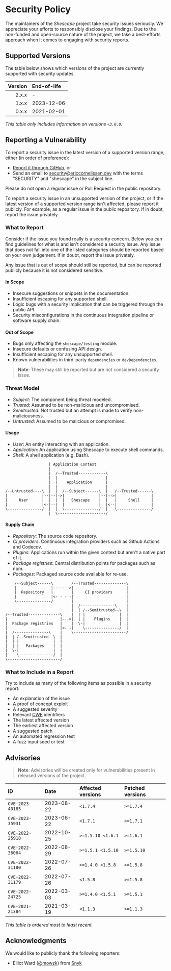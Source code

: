 <!-- SPDX-License-Identifier: CC0-1.0 -->

# Security Policy

The maintainers of the _Shescape_ project take security issues seriously. We
appreciate your efforts to responsibly disclose your findings. Due to the
non-funded and open-source nature of the project, we take a best-efforts
approach when it comes to engaging with security reports.

## Supported Versions

The table below shows which versions of the project are currently supported
with security updates.

| Version | End-of-life |
| ------: | :---------- |
|   2.x.x | -           |
|   1.x.x | 2023-12-06  |
|   0.x.x | 2021-02-01  |

_This table only includes information on versions `<3.0.0`._

## Reporting a Vulnerability

To report a security issue in the latest version of a supported version range,
either (in order of preference):

- [Report it through GitHub][new github advisory], or
- Send an email to [security@ericcornelissen.dev] with the terms "SECURITY" and
  "shescape" in the subject line.

Please do not open a regular issue or Pull Request in the public repository.

To report a security issue in an unsupported version of the project, or if the
latest version of a supported version range isn't affected, please report it
publicly. For example, as a regular issue in the public repository. If in doubt,
report the issue privately.

[new github advisory]: https://github.com/ericcornelissen/shescape/security/advisories/new
[security@ericcornelissen.dev]: mailto:security@ericcornelissen.dev?subject=SECURITY%20%28shescape%29

### What to Report

Consider if the issue you found really is a security concern. Below you can find
guidelines for what is and isn't considered a security issue. Any issue that
does not fall into one of the listed categories should be reported based on your
own judgement. If in doubt, report the issue privately.

Any issue that is out of scope should still be reported, but can be reported
publicly because it is not considered sensitive.

#### In Scope

- Insecure suggestions or snippets in the documentation.
- Insufficient escaping for any supported shell.
- Logic bugs with a security implication that can be triggered through the
  public API.
- Security misconfigurations in the continuous integration pipeline or software
  supply chain.

#### Out of Scope

- Bugs only affecting the `shescape/testing` module.
- Insecure defaults or confusing API design.
- Insufficient escaping for any unsupported shell.
- Known vulnerabilities in third-party `dependencies` or `devDependencies`.

> **Note**: These may still be reported but are not considered a security issue.

### Threat Model

- _Subject_: The component being threat modeled.
- _Trusted_: Assumed to be non-malicious and uncompromised.
- _Semitrusted_: Not trusted but an attempt is made to verify non-maliciousness.
- _Untrusted_: Assumed to be malicious or compromised.

#### Usage

- _User_: An entity interacting with an application.
- _Application_: An application using Shescape to execute shell commands.
- _Shell_: A shell application (e.g. Bash).

```ascii
                   | Application Context
                   |
                   |  /--Trusted------------\
                   |  |                     |
                   |  |    Application      |
                   |  |                     |
/--Untrusted----\  |  |  /--Subject------\  |   /--Trusted------\
|               |--|--|->|               |--|-->|               |
|     User      |  |  |  |   Shescape    |  |   |     Shell     |
|               |<-|--|  |               |  |<--|               |
\---------------/  |  |  \---------------/  |   \---------------/
                   |  \---------------------/
```

#### Supply Chain

- _Repository_: The source code repository.
- _CI providers_: Continuous integration providers such as Github Actions and
  Codecov.
- _Plugins_: Applications run within the given context but aren't a native part
  of it.
- _Package registries_: Central distribution points for packages such as npm.
- _Packages_: Packaged source code available for re-use.

```ascii
    /--Subject------\        /--Trusted--------------\
    |               |------->|                       |
    |  Repository   |        |     CI providers      |
    |               |<- - - -|                       |
    \---------------/        |                       |
                             |  /---------------\    |
                             |  | /--Semitrusted--\  |
/--Trusted--------------\    |  | |               |  |
|                       |--->|  | |    Plugins    |  |
|  Package registries   |    |  \-|               |  |
|                       |<- -|    \---------------/  |
|  /---------------\    |    \-----------------------/
|  | /--Semitrusted--\  |
|  | |               |  |
|  | |   Packages    |  |
|  \-|               |  |
|    \---------------/  |
\-----------------------/
```

### What to Include in a Report

Try to include as many of the following items as possible in a security report:

- An explanation of the issue
- A proof of concept exploit
- A suggested severity
- Relevant [CWE] identifiers
- The latest affected version
- The earliest affected version
- A suggested patch
- An automated regression test
- A fuzz input seed or test

[cwe]: https://cwe.mitre.org/

## Advisories

> **Note**: Advisories will be created only for vulnerabilities present in
> released versions of the project.

| ID               | Date       | Affected versions | Patched versions |
| :--------------- | :--------- | :---------------- | :--------------- |
| `CVE-2023-40185` | 2023-08-22 | `<1.7.4`          | `>=1.7.4`        |
| `CVE-2023-35931` | 2023-06-22 | `<1.7.1`          | `>=1.7.1`        |
| `CVE-2022-25918` | 2022-10-25 | `>=1.5.10 <1.6.1` | `>=1.6.1`        |
| `CVE-2022-36064` | 2022-08-29 | `>=1.5.1 <1.5.10` | `>=1.5.10`       |
| `CVE-2022-31180` | 2022-07-26 | `>=1.4.0 <1.5.8`  | `>=1.5.8`        |
| `CVE-2022-31179` | 2022-07-26 | `<1.5.8`          | `>=1.5.8`        |
| `CVE-2022-24725` | 2022-03-03 | `>=1.4.0 <1.5.1`  | `>=1.5.1`        |
| `CVE-2021-21384` | 2021-03-19 | `<1.1.3`          | `>=1.1.3`        |

_This table is ordered most to least recent._

## Acknowledgments

We would like to publicly thank the following reporters:

- Elliot Ward ([@mowzk]) from [Snyk]

[@mowzk]: https://github.com/mowzk
[snyk]: https://snyk.io/
